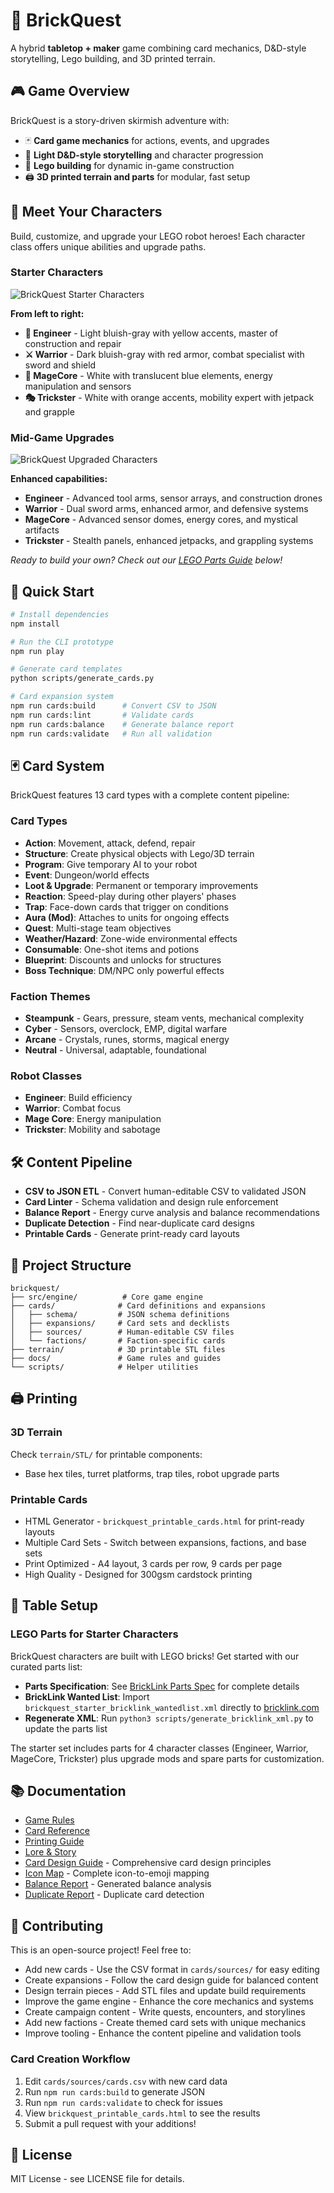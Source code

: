 # 🧱 BrickQuest

A hybrid **tabletop + maker** game combining card mechanics, D&D-style storytelling, Lego building, and 3D printed terrain.

## 🎮 Game Overview

BrickQuest is a story-driven skirmish adventure with:
- 🃏 **Card game mechanics** for actions, events, and upgrades
- 🧠 **Light D&D-style storytelling** and character progression  
- 🧱 **Lego building** for dynamic in-game construction
- 🖨️ **3D printed terrain and parts** for modular, fast setup

## 🤖 Meet Your Characters

Build, customize, and upgrade your LEGO robot heroes! Each character class offers unique abilities and upgrade paths.

### Starter Characters
![BrickQuest Starter Characters](assets/images/characters/starter_characters.jpg)

**From left to right:**
- **🔧 Engineer** - Light bluish-gray with yellow accents, master of construction and repair
- **⚔️ Warrior** - Dark bluish-gray with red armor, combat specialist with sword and shield
- **🔮 MageCore** - White with translucent blue elements, energy manipulation and sensors
- **🎭 Trickster** - White with orange accents, mobility expert with jetpack and grapple

### Mid-Game Upgrades
![BrickQuest Upgraded Characters](assets/images/characters/upgraded_characters.jpg)

**Enhanced capabilities:**
- **Engineer** - Advanced tool arms, sensor arrays, and construction drones
- **Warrior** - Dual sword arms, enhanced armor, and defensive systems
- **MageCore** - Advanced sensor domes, energy cores, and mystical artifacts
- **Trickster** - Stealth panels, enhanced jetpacks, and grappling systems

*Ready to build your own? Check out our [LEGO Parts Guide](#-table-setup) below!*

## 🚀 Quick Start

```bash
# Install dependencies
npm install

# Run the CLI prototype
npm run play

# Generate card templates
python scripts/generate_cards.py

# Card expansion system
npm run cards:build      # Convert CSV to JSON
npm run cards:lint       # Validate cards
npm run cards:balance    # Generate balance report
npm run cards:validate   # Run all validation
```

## 🃏 Card System

BrickQuest features 13 card types with a complete content pipeline:

### Card Types
- **Action**: Movement, attack, defend, repair
- **Structure**: Create physical objects with Lego/3D terrain
- **Program**: Give temporary AI to your robot
- **Event**: Dungeon/world effects
- **Loot & Upgrade**: Permanent or temporary improvements
- **Reaction**: Speed-play during other players' phases
- **Trap**: Face-down cards that trigger on conditions
- **Aura (Mod)**: Attaches to units for ongoing effects
- **Quest**: Multi-stage team objectives
- **Weather/Hazard**: Zone-wide environmental effects
- **Consumable**: One-shot items and potions
- **Blueprint**: Discounts and unlocks for structures
- **Boss Technique**: DM/NPC only powerful effects

### Faction Themes
- **Steampunk** - Gears, pressure, steam vents, mechanical complexity
- **Cyber** - Sensors, overclock, EMP, digital warfare  
- **Arcane** - Crystals, runes, storms, magical energy
- **Neutral** - Universal, adaptable, foundational

### Robot Classes
- **Engineer**: Build efficiency
- **Warrior**: Combat focus
- **Mage Core**: Energy manipulation
- **Trickster**: Mobility and sabotage

## 🛠️ Content Pipeline

- **CSV to JSON ETL** - Convert human-editable CSV to validated JSON
- **Card Linter** - Schema validation and design rule enforcement
- **Balance Report** - Energy curve analysis and balance recommendations
- **Duplicate Detection** - Find near-duplicate card designs
- **Printable Cards** - Generate print-ready card layouts

## 📁 Project Structure

```
brickquest/
├── src/engine/          # Core game engine
├── cards/              # Card definitions and expansions
│   ├── schema/         # JSON schema definitions
│   ├── expansions/     # Card sets and decklists
│   ├── sources/        # Human-editable CSV files
│   └── factions/       # Faction-specific cards
├── terrain/            # 3D printable STL files
├── docs/               # Game rules and guides
└── scripts/            # Helper utilities
```

## 🖨️ Printing

### 3D Terrain
Check `terrain/STL/` for printable components:
- Base hex tiles, turret platforms, trap tiles, robot upgrade parts

### Printable Cards
- HTML Generator - `brickquest_printable_cards.html` for print-ready layouts
- Multiple Card Sets - Switch between expansions, factions, and base sets
- Print Optimized - A4 layout, 3 cards per row, 9 cards per page
- High Quality - Designed for 300gsm cardstock printing

## 🧱 Table Setup

### LEGO Parts for Starter Characters
BrickQuest characters are built with LEGO bricks! Get started with our curated parts list:

- **Parts Specification**: See [BrickLink Parts Spec](docs/bricklink_parts_spec.md) for complete details
- **BrickLink Wanted List**: Import `brickquest_starter_bricklink_wantedlist.xml` directly to [bricklink.com](https://bricklink.com)
- **Regenerate XML**: Run `python3 scripts/generate_bricklink_xml.py` to update the parts list

The starter set includes parts for 4 character classes (Engineer, Warrior, MageCore, Trickster) plus upgrade mods and spare parts for customization.

## 📚 Documentation

- [Game Rules](docs/GAME_RULES.md)
- [Card Reference](docs/CARD_REFERENCE.md)
- [Printing Guide](docs/PRINTING_GUIDE.md)
- [Lore & Story](docs/LORE.md)
- [Card Design Guide](docs/CARD_DESIGN_GUIDE.md) - Comprehensive card design principles
- [Icon Map](docs/ICON_MAP.md) - Complete icon-to-emoji mapping
- [Balance Report](docs/BALANCE.md) - Generated balance analysis
- [Duplicate Report](docs/DUPLICATES.md) - Duplicate card detection

## 🤝 Contributing

This is an open-source project! Feel free to:
- Add new cards - Use the CSV format in `cards/sources/` for easy editing
- Create expansions - Follow the card design guide for balanced content
- Design terrain pieces - Add STL files and update build requirements
- Improve the game engine - Enhance the core mechanics and systems
- Create campaign content - Write quests, encounters, and storylines
- Add new factions - Create themed card sets with unique mechanics
- Improve tooling - Enhance the content pipeline and validation tools

### Card Creation Workflow
1. Edit `cards/sources/cards.csv` with new card data
2. Run `npm run cards:build` to generate JSON
3. Run `npm run cards:validate` to check for issues
4. View `brickquest_printable_cards.html` to see the results
5. Submit a pull request with your additions!

## 📄 License

MIT License - see LICENSE file for details.